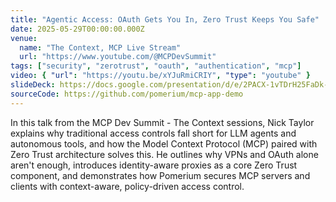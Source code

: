```yaml
---
title: "Agentic Access: OAuth Gets You In, Zero Trust Keeps You Safe"
date: 2025-05-29T00:00:00.000Z
venue:
  name: "The Context, MCP Live Stream"
  url: "https://www.youtube.com/@MCPDevSummit"
tags: ["security", "zerotrust", "oauth", "authentication", "mcp"]
video: { "url": "https://youtu.be/xYJuRmiCRIY", "type": "youtube" }
slideDeck: https://docs.google.com/presentation/d/e/2PACX-1vTDrH25FaDk-Q6DFpUvra2r04wJPVOr5UYAwf3bGmdwLmEqBNEV_OFg4XuxGevIyQDTHMkBep7oh7dM/pub?start=false&loop=false&delayms=5000
sourceCode: https://github.com/pomerium/mcp-app-demo
---
```


In this talk from the MCP Dev Summit - The Context sessions, Nick Taylor explains why traditional access controls fall short for LLM agents and autonomous tools, and how the Model Context Protocol (MCP) paired with Zero Trust architecture solves this. He outlines why VPNs and OAuth alone aren't enough, introduces identity-aware proxies as a core Zero Trust component, and demonstrates how Pomerium secures MCP servers and clients with context-aware, policy-driven access control.
